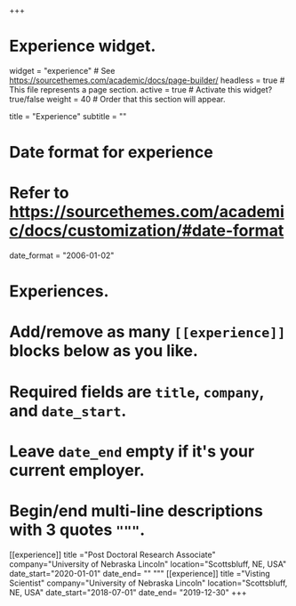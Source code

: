 +++
# Experience widget.
widget = "experience"  # See https://sourcethemes.com/academic/docs/page-builder/
headless = true  # This file represents a page section.
active = true  # Activate this widget? true/false
weight = 40  # Order that this section will appear.

title = "Experience"
subtitle = ""

# Date format for experience
#   Refer to https://sourcethemes.com/academic/docs/customization/#date-format
date_format = "2006-01-02"

# Experiences.
#   Add/remove as many `[[experience]]` blocks below as you like.
#   Required fields are `title`, `company`, and `date_start`.
#   Leave `date_end` empty if it's your current employer.
#   Begin/end multi-line descriptions with 3 quotes `"""`.
[[experience]]
title ="Post Doctoral Research Associate"
company="University of Nebraska Lincoln"
location="Scottsbluff, NE, USA"
date_start="2020-01-01"
date_end= ""
"""
[[experience]]
title ="Visting Scientist"
company="University of Nebraska Lincoln"
location="Scottsbluff, NE, USA"
date_start="2018-07-01"
date_end= "2019-12-30"
+++
